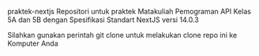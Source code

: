 praktek-nextjs
Repositori untuk praktek Matakuliah Pemograman API Kelas 5A dan 5B dengan Spesifikasi Standart NextJS versi 14.0.3

Silahkan gunakan perintah git clone untuk melakukan clone repo ini ke Komputer Anda
